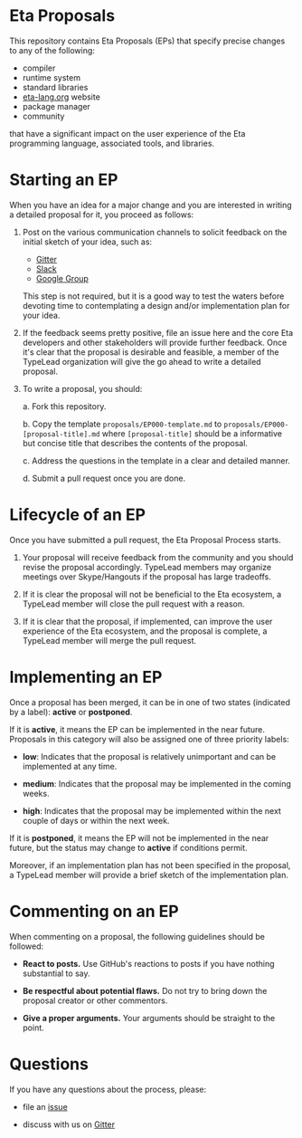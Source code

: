 # Eta Proposals

This repository contains Eta Proposals (EPs) that specify precise changes to any
of the following:

- compiler
- runtime system
- standard libraries
- [eta-lang.org](http://eta-lang.org) website
- package manager
- community

that have a significant impact on the user experience of the Eta programming 
language, associated tools, and libraries.

# Starting an EP

When you have an idea for a major change and you are interested in writing a
detailed proposal for it, you proceed as follows:

1. Post on the various communication channels to solicit feedback on the initial
   sketch of your idea, such as:

   - [Gitter](https://gitter.im/typelead/eta)
   - [Slack](https://www.hamsterpad.com/chat/eta-lang)
   - [Google Group](https://groups.google.com/forum/#!forum/eta-discuss)
   
   This step is not required, but it is a good way to test the waters before 
   devoting time to contemplating a design and/or implementation plan for your 
   idea.

2. If the feedback seems pretty positive, file an issue here and the core Eta
   developers and other stakeholders will provide further feedback. Once it's clear
   that the proposal is desirable and feasible, a member of the TypeLead 
   organization will give the go ahead to write a detailed proposal. 
   
3. To write a proposal, you should:
    
   a. Fork this repository.

   b. Copy the template `proposals/EP000-template.md` to 
      `proposals/EP000-[proposal-title].md` where `[proposal-title]` should be a
      informative but concise title that describes the contents of the proposal.

   c. Address the questions in the template in a clear and detailed manner.

   d. Submit a pull request once you are done.

# Lifecycle of an EP

Once you have submitted a pull request, the Eta Proposal Process starts.

1. Your proposal will receive feedback from the community and you should revise the
   proposal accordingly. TypeLead members may organize meetings over Skype/Hangouts
   if the proposal has large tradeoffs.
  
2. If it is clear the proposal will not be beneficial to the Eta ecosystem, a 
   TypeLead member will close the pull request with a reason.
   
3. If it is clear that the proposal, if implemented, can improve the user 
   experience of the Eta ecosystem, and the proposal is complete, a TypeLead 
   member will merge the pull request.
   
# Implementing an EP

Once a proposal has been merged, it can be in one of two states (indicated by a 
label): **active** or **postponed**.

If it is **active**, it means the EP can be implemented in the near future. 
Proposals in this category will also be assigned one of three priority labels:

- **low**: Indicates that the proposal is relatively unimportant and can be
  implemented at any time.

- **medium**: Indicates that the proposal may be implemented in the coming weeks.

- **high**: Indicates that the proposal may be implemented within the next couple 
  of days or within the next week.

If it is **postponed**, it means the EP will not be implemented in the near future,
but the status may change to **active** if conditions permit.

Moreover, if an implementation plan has not been specified in the proposal, a 
TypeLead member will provide a brief sketch of the implementation plan.

# Commenting on an EP

When commenting on a proposal, the following guidelines should be followed:

- **React to posts.** Use GitHub's reactions to posts if you have nothing 
  substantial to say.

- **Be respectful about potential flaws.** Do not try to bring down the proposal
  creator or other commentors. 

- **Give a proper arguments.** Your arguments should be straight to the point.

# Questions

If you have any questions about the process, please:

- file an [issue](https://github.com/typelead/eta-proposals/issues/new)

- discuss with us on [Gitter](https://gitter.im/typelead/eta) 
